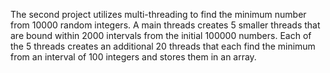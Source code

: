 The second project utilizes multi-threading to find the minimum number from 10000 random integers.
A main threads creates 5 smaller threads that are bound within 2000 intervals from the initial 100000 numbers.
Each of the 5 threads creates an additional 20 threads that each find the minimum from an interval of 100 integers and stores them in an array.

